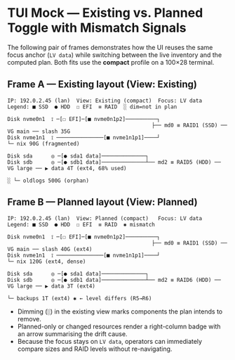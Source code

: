 # TUI Mock — Existing vs. Planned Toggle with Mismatch Signals

The following pair of frames demonstrates how the UI reuses the same focus anchor (`LV data`) while switching between the live inventory and the computed plan. Both fits use the **compact** profile on a 100×28 terminal.

## Frame A — Existing layout (View: Existing)
```
IP: 192.0.2.45 (lan)  View: Existing (compact)  Focus: LV data         Legend: ■ SSD  ● HDD  ☐ EFI  ≡ RAID  ░ dim=not in plan

Disk nvme0n1  ⟟ ─[☐ EFI]─[■ nvme0n1p2]──────────┐
                                              ├── md0 ≡ RAID1 (SSD) ── VG main ── slash 35G
Disk nvme1n1  ⟟ ───────────────[■ nvme1n1p1]────┘                         └─ nix 90G (fragmented)

Disk sda      ◎ ─[● sda1 data]──────────────┐
Disk sdb      ◎ ─[● sdb1 data]──────────────┴── md2 ≡ RAID5 (HDD) ── VG large ── ▶ data 4T (ext4, 68% used)
                                                                       ░ └─ oldlogs 500G (orphan)
```

## Frame B — Planned layout (View: Planned)
```
IP: 192.0.2.45 (lan)  View: Planned (compact)   Focus: LV data         Legend: ■ SSD  ● HDD  ☐ EFI  ≡ RAID  ✱ mismatch

Disk nvme0n1  ⟟ ─[☐ EFI]─[■ nvme0n1p2]──────────┐
                                              ├── md0 ≡ RAID1 (SSD) ── VG main ── slash 40G (ext4)
Disk nvme1n1  ⟟ ───────────────[■ nvme1n1p1]────┘                         └─ nix 120G (ext4, dense)

Disk sda      ◎ ─[● sda1 data]──────────────┐
Disk sdb      ◎ ─[● sdb1 data]──────────────┴── md2 ≡ RAID6 (HDD) ── VG large ── ▶ data 3T (ext4)
                                                                       └─ backups 1T (ext4) ✱ ← level differs (R5→R6)
```

* Dimming (`░`) in the existing view marks components the plan intends to remove.
* Planned-only or changed resources render a right-column badge with an arrow summarising the drift cause.
* Because the focus stays on `LV data`, operators can immediately compare sizes and RAID levels without re-navigating.
